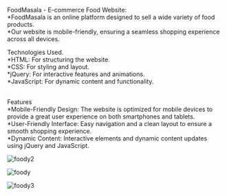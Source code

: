 FoodMasala - E-commerce Food Website:
<br>
*FoodMasala is an online platform designed to sell a wide variety of food products. 
<br>
*Our website is mobile-friendly, ensuring a seamless shopping experience across all devices.
<br>

Technologies Used.
<br>
*HTML: For structuring the website.
<br>
*CSS: For styling and layout.
<br>
*jQuery: For interactive features and animations.
<br>
*JavaScript: For dynamic content and functionality.

<br>
Features
<br>
*Mobile-Friendly Design: The website is optimized for mobile devices to provide a great user experience on both smartphones and tablets.
<br>
*User-Friendly Interface: Easy navigation and a clean layout to ensure a smooth shopping experience.
<br>
*Dynamic Content: Interactive elements and dynamic content updates using jQuery and JavaScript.
<br>

![foody2](https://user-images.githubusercontent.com/71552773/205292467-c0c82227-eb98-4f2c-ad01-6ac64232dac4.PNG)

![foody](https://user-images.githubusercontent.com/71552773/205292439-432dc63d-d6a9-4f1b-aacb-b72d10f80151.PNG)

![foody3](https://user-images.githubusercontent.com/71552773/205292490-dfcc1bd5-09c5-4eb7-9ae3-95a88bfd2779.PNG)
